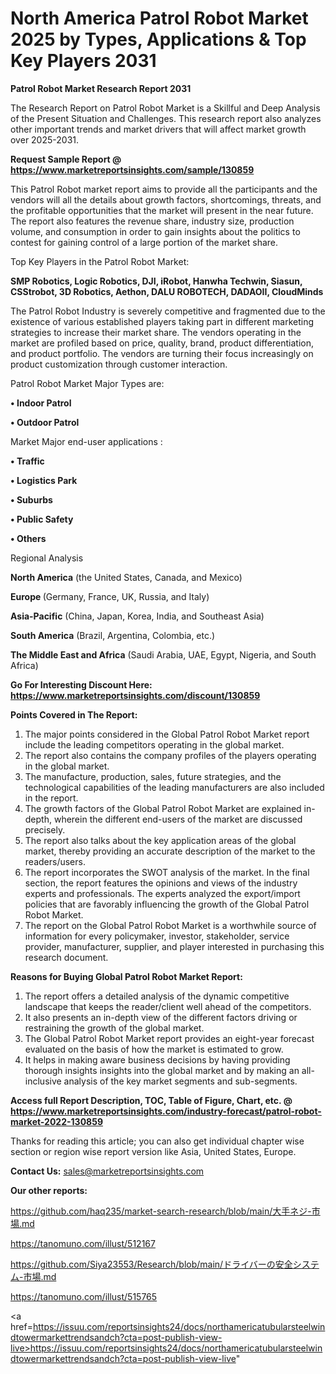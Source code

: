 # North America Patrol Robot Market 2025 by Types, Applications & Top Key Players 2031

<strong>Patrol Robot Market Research Report 2031</strong>

The Research Report on Patrol Robot Market is a Skillful and Deep Analysis of the Present Situation and Challenges. This research report also analyzes other important trends and market drivers that will affect market growth over 2025-2031.

<strong>Request Sample Report @ <a href=https://www.marketreportsinsights.com/sample/130859>https://www.marketreportsinsights.com/sample/130859</a></strong>

This Patrol Robot market report aims to provide all the participants and the vendors will all the details about growth factors, shortcomings, threats, and the profitable opportunities that the market will present in the near future. The report also features the revenue share, industry size, production volume, and consumption in order to gain insights about the politics to contest for gaining control of a large portion of the market share.

Top Key Players in the Patrol Robot Market:

<strong>SMP Robotics, Logic Robotics, DJI, iRobot, Hanwha Techwin, Siasun, CSStrobot, 3D Robotics, Aethon, DALU ROBOTECH, DADAOII, CloudMinds</strong>

The Patrol Robot Industry is severely competitive and fragmented due to the existence of various established players taking part in different marketing strategies to increase their market share. The vendors operating in the market are profiled based on price, quality, brand, product differentiation, and product portfolio. The vendors are turning their focus increasingly on product customization through customer interaction.

Patrol Robot Market Major Types are:

<strong>• Indoor Patrol

• Outdoor Patrol</strong>

Market Major end-user applications :

<strong>• Traffic

• Logistics Park

• Suburbs

• Public Safety

• Others</strong>

Regional Analysis

</u><strong><b>North America</b></strong> (the United States, Canada, and Mexico)

<strong><b>Europe </b></strong>(Germany, France, UK, Russia, and Italy)

<strong><b>Asia-Pacific</b></strong> (China, Japan, Korea, India, and Southeast Asia)

<strong><b>South America</b></strong> (Brazil, Argentina, Colombia, etc.)

<strong><b>The Middle East and Africa</b></strong> (Saudi Arabia, UAE, Egypt, Nigeria, and South Africa)

<strong>Go For Interesting Discount Here: <a href=https://www.marketreportsinsights.com/discount/130859>https://www.marketreportsinsights.com/discount/130859</a></strong>

<strong>Points Covered in The Report:</strong>
<ol>
  <li>The major points considered in the Global Patrol Robot Market report include the leading competitors operating in the global market.</li>
  <li>The report also contains the company profiles of the players operating in the global market.</li>
  <li>The manufacture, production, sales, future strategies, and the technological capabilities of the leading manufacturers are also included in the report.</li>
  <li>The growth factors of the Global Patrol Robot Market are explained in-depth, wherein the different end-users of the market are discussed precisely.</li>
  <li>The report also talks about the key application areas of the global market, thereby providing an accurate description of the market to the readers/users.</li>
  <li>The report incorporates the SWOT analysis of the market. In the final section, the report features the opinions and views of the industry experts and professionals. The experts analyzed the export/import policies that are favorably influencing the growth of the Global Patrol Robot Market.</li>
  <li>The report on the Global Patrol Robot Market is a worthwhile source of information for every policymaker, investor, stakeholder, service provider, manufacturer, supplier, and player interested in purchasing this research document.</li>
</ol>
<strong>Reasons for Buying Global Patrol Robot Market Report:</strong>

<ol>
  <li>The report offers a detailed analysis of the dynamic competitive landscape that keeps the reader/client well ahead of the competitors.</li>
  <li>It also presents an in-depth view of the different factors driving or restraining the growth of the global market.</li>
  <li>The Global Patrol Robot Market report provides an eight-year forecast evaluated on the basis of how the market is estimated to grow.</li>
  <li>It helps in making aware business decisions by having providing thorough insights insights into the global market and by making an all-inclusive analysis of the key market segments and sub-segments.</li>
</ol>
<strong>Access full Report Description, TOC, Table of Figure, Chart, etc. @ <a href=https://www.marketreportsinsights.com/industry-forecast/patrol-robot-market-2022-130859>https://www.marketreportsinsights.com/industry-forecast/patrol-robot-market-2022-130859</a></strong>


Thanks for reading this article; you can also get individual chapter wise section or region wise report version like Asia, United States, Europe.

<strong>Contact Us:</strong>
sales@marketreportsinsights.com

<strong>Our other reports:</strong>

<a href=https://github.com/haq235/market-search-research/blob/main/大手ネジ-市場.md>https://github.com/haq235/market-search-research/blob/main/大手ネジ-市場.md</a>

<a href=https://tanomuno.com/illust/512167>https://tanomuno.com/illust/512167</a>

<a href=https://github.com/Siya23553/Research/blob/main/ドライバーの安全システム-市場.md>https://github.com/Siya23553/Research/blob/main/ドライバーの安全システム-市場.md</a>

<a href=https://tanomuno.com/illust/515765>https://tanomuno.com/illust/515765</a>

<a href=https://issuu.com/reportsinsights24/docs/northamericatubularsteelwindtowermarkettrendsandch?cta=post-publish-view-live>https://issuu.com/reportsinsights24/docs/northamericatubularsteelwindtowermarkettrendsandch?cta=post-publish-view-live</a>"
